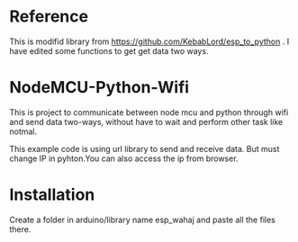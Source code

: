 # Reference
This is modifid library from https://github.com/KebabLord/esp_to_python .
I have edited some functions to get get data two ways.


# NodeMCU-Python-Wifi
This is project to communicate  between node mcu and python through wifi and send data two-ways, without have to wait and perform other task like notmal.

This example code is using url library to send and receive data. But must change IP in pyhton.You can also access the ip from browser.

# Installation
Create a folder in arduino/library name esp_wahaj and paste all the files there.
